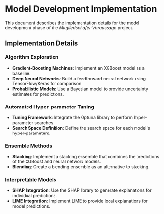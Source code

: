 # Model Development Implementation

This document describes the implementation details for the model development phase of the *Mitgliedschafts-Voraussage* project.

## Implementation Details

### Algorithm Exploration
- **Gradient-Boosting Machines**: Implement an XGBoost model as a baseline.
- **Deep Neural Networks**: Build a feedforward neural network using TensorFlow/Keras for comparison.
- **Probabilistic Models**: Use a Bayesian model to provide uncertainty estimates for predictions.

### Automated Hyper-parameter Tuning
- **Tuning Framework**: Integrate the Optuna library to perform hyper-parameter searches.
- **Search Space Definition**: Define the search space for each model's hyper-parameters.

### Ensemble Methods
- **Stacking**: Implement a stacking ensemble that combines the predictions of the XGBoost and neural network models.
- **Blending**: Create a blending ensemble as an alternative to stacking.

### Interpretable Models
- **SHAP Integration**: Use the SHAP library to generate explanations for individual predictions.
- **LIME Integration**: Implement LIME to provide local explanations for model predictions.
